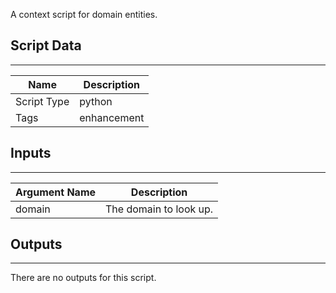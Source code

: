 A context script for domain entities.

## Script Data

---

| **Name** | **Description** |
| --- | --- |
| Script Type | python |
| Tags | enhancement |


## Inputs

---

| **Argument Name** | **Description** |
| --- | --- |
| domain | The domain to look up. |

## Outputs

---
There are no outputs for this script.
